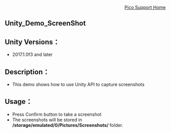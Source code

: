 <p align="right"><a href="https://github.com/PicoSupport/PicoSupport" target="_blank">Pico Support Home</a></p>

## Unity_Demo_ScreenShot

## Unity Versions：
- 2017.1.0f3 and later

## Description：

- This demo shows how to use Unity API to capture screenshots

## Usage：

- Press Confirm button to take a screenshot
- The screenshots will be stored in **/storage/emulated/0/Pictures/Screenshots/** folder.
